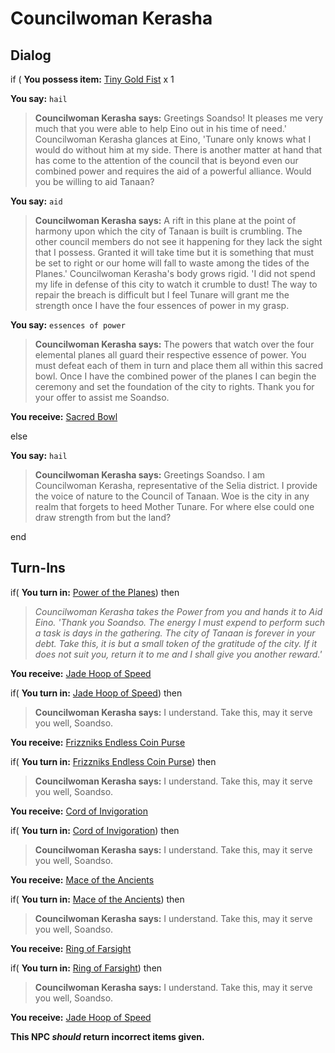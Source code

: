 # Councilwoman Kerasha

## Dialog



if ( **You possess item:**  [Tiny Gold Fist](/item/16260) x 1


**You say:** `hail`




>**Councilwoman Kerasha says:** Greetings Soandso!  It pleases me very much that you were able to help Eino out in his time of need.' Councilwoman Kerasha glances at Eino, 'Tunare only knows what I would do without him at my side.  There is another matter at hand that has come to the attention of the council that is beyond even our combined power and requires the aid of a powerful alliance.  Would you be willing to aid Tanaan?


**You say:** `aid`




>**Councilwoman Kerasha says:** A rift in this plane at the point of harmony upon which the city of Tanaan is built is crumbling. The other council members do not see it happening for they lack the sight that I possess. Granted it will take time but it is something that must be set to right or our home will fall to waste among the tides of the Planes.' Councilwoman Kerasha's body grows rigid. 'I did not spend my life in defense of this city to watch it crumble to dust! The way to repair the breach is difficult but I feel Tunare will grant me the strength once I have the four essences of power in my grasp.


**You say:** `essences of power`




>**Councilwoman Kerasha says:** The powers that watch over the four elemental planes all guard their respective essence of power. You must defeat each of them in turn and place them all within this sacred bowl. Once I have the combined power of the planes I can begin the ceremony and set the foundation of the city to rights. Thank you for your offer to assist me Soandso.



**You receive:**  [Sacred Bowl](/item/17183)


else


**You say:** `hail`




>**Councilwoman Kerasha says:** Greetings Soandso. I am Councilwoman Kerasha, representative of the Selia district. I provide the voice of nature to the Council of Tanaan. Woe is the city in any realm that forgets to heed Mother Tunare. For where else could one draw strength from but the land?

end

## Turn-Ins



if( **You turn in:** [Power of the Planes](/item/16266)) then 


>*Councilwoman Kerasha takes the Power from you and hands it to Aid Eino. 'Thank you Soandso. The energy I must expend to perform such a task is days in the gathering. The city of Tanaan is forever in your debt. Take this, it is but a small token of the gratitude of the city. If it does not suit you, return it to me and I shall give you another reward.'*


 **You receive:**  [Jade Hoop of Speed](/item/32106) 

if( **You turn in:** [Jade Hoop of Speed](/item/32106)) then 


>**Councilwoman Kerasha says:** I understand. Take this, may it serve you well, Soandso.


 **You receive:**  [Frizzniks Endless Coin Purse](/item/17209) 

if( **You turn in:** [Frizzniks Endless Coin Purse](/item/17209)) then 


>**Councilwoman Kerasha says:** I understand. Take this, may it serve you well, Soandso.


 **You receive:**  [Cord of Invigoration](/item/32107) 

if( **You turn in:** [Cord of Invigoration](/item/32107)) then 


>**Councilwoman Kerasha says:** I understand. Take this, may it serve you well, Soandso.


 **You receive:**  [Mace of the Ancients](/item/32108) 

if( **You turn in:** [Mace of the Ancients](/item/32108)) then 


>**Councilwoman Kerasha says:** I understand. Take this, may it serve you well, Soandso.


 **You receive:**  [Ring of Farsight](/item/32109) 

if( **You turn in:** [Ring of Farsight](/item/32109)) then 


>**Councilwoman Kerasha says:** I understand. Take this, may it serve you well, Soandso.


 **You receive:**  [Jade Hoop of Speed](/item/32106) 

**This NPC *should* return incorrect items given.**





